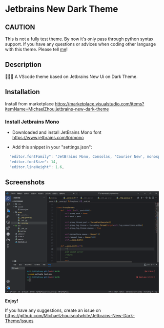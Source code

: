 # Jetbrains New Dark Theme

## CAUTION

This is not a fully test theme. By now it's only pass through python syntax support. If you have any questions or advices when coding other language with this theme. Please tell [me](https://github.com/Michaelzhouisnotwhite/Jetbrains-New-Dark-Theme/issues)!

## Description

🚀🚀🚀 A VScode theme based on Jetbrains New Ui on Dark Theme.

<!-- ## Syntax Support

- Python
- Javascript
- TypeScript
- React, Vue
- HTML
- Markdown
- JSON
- CSS, SCSS
- Dockerfile
- Go
- More and more... -->

## Installation

Install from marketplace <https://marketplace.visualstudio.com/items?itemName=MichaelZhou.jetbrains-new-dark-theme>

### Install Jetbrains Mono

- Downloaded and install JetBrains Mono font <https://www.jetbrains.com/lp/mono>

- Add this snippet in your "settings.json":

```js
  "editor.fontFamily": "JetBrains Mono, Consolas, 'Courier New', monospace",
  "editor.fontSize": 14,
  "editor.lineHeight": 1.6,
```

## Screenshots

<!-- **The origin screenshot:**

![origin](.github/origin.png)

**Vscode with Jetbrain Fleet🚀**

![fleet](.github/python-screenshots.png)

Screenshot of vue.js

![gif1](.github/workspace-gif.gif)

Screenshot of python -->

![gif2](.github/python-screenshots.png)

**Enjoy!**

If you have any suggestions, create an issue on <https://github.com/Michaelzhouisnotwhite/Jetbrains-New-Dark-Theme/issues>

